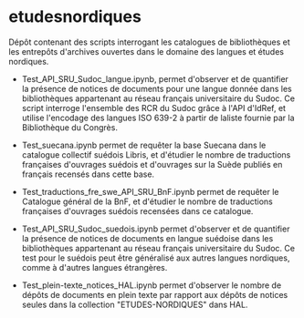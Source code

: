 # etudesnordiques
Dépôt contenant des scripts interrogant les catalogues de bibliothèques et les entrepôts d'archives ouvertes dans le domaine des langues et études nordiques.

* Test_API_SRU_Sudoc_langue.ipynb, permet d'observer et de quantifier la présence de notices de documents pour une langue donnée dans les bibliothèques appartenant au réseau français universitaire du Sudoc. Ce script interroge l'ensemble des RCR du Sudoc grâce à l'API d'IdRef, et utilise l'encodage des langues ISO 639-2 à partir de laliste fournie par la Bibliothèque du Congrès.
  
* Test_suecana.ipynb permet de requêter la base Suecana dans le catalogue collectif suédois Libris, et d'étudier le nombre de traductions françaises d'ouvrages suédois et d'ouvrages sur la Suède publiés en français recensés dans cette base.

* Test_traductions_fre_swe_API_SRU_BnF.ipynb permet de requêter le Catalogue général de la BnF, et d'étudier le nombre de traductions françaises d'ouvrages suédois recensées dans ce catalogue.

* Test_API_SRU_Sudoc_suedois.ipynb permet d'observer et de quantifier la présence de notices de documents en langue suédoise dans les bibliothèques appartenant au réseau français universitaire du Sudoc. Ce test pour le suédois peut être généralisé aux autres langues nordiques, comme à d'autres langues étrangères. 

* Test_plein-texte_notices_HAL.ipynb permet d'observer le nombre de dépôts de documents en plein texte par rapport aux dépôts de notices seules dans la collection "ETUDES-NORDIQUES" dans HAL.

